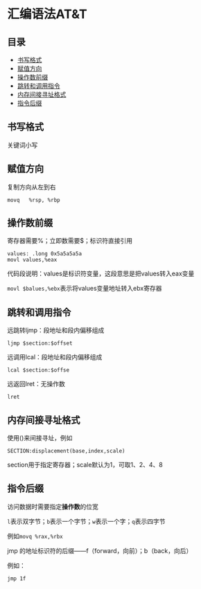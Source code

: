 # 汇编语法AT\&T

## 目录

-   [书写格式](#书写格式)
-   [赋值方向](#赋值方向)
-   [操作数前缀](#操作数前缀)
-   [跳转和调用指令](#跳转和调用指令)
-   [内存间接寻址格式](#内存间接寻址格式)
-   [指令后缀](#指令后缀)

## 书写格式

关键词小写

## 赋值方向

复制方向从左到右

`movq	%rsp, %rbp`

## 操作数前缀

寄存器需要%；立即数需要\$；标识符直接引用

```6502&#x20;assembly
values: .long 0x5a5a5a5a
movl values,%eax
```

代码段说明：values是标识符变量，这段意思是把values转入eax变量

`movl $balues,%ebx`表示将values变量地址转入ebx寄存器

## 跳转和调用指令

远跳转ljmp：段地址和段内偏移组成

`ljmp $section:$offset`

远调用lcal：段地址和段内偏移组成

`lcal $section:$offse`

远返回lret：无操作数

`lret`

## 内存间接寻址格式

使用()来间接寻址，例如

```6502&#x20;assembly
SECTION:displacement(base,index,scale)
```

section用于指定寄存器；scale默认为1，可取1、2、4、8

## 指令后缀

访问数据时需要指定**操作数**的位宽

`l`表示双字节；`b`表示一个字节；`w`表示一个字；`q`表示四字节

例如`movq %rax,%rbx`

jmp 的地址标识符的后缀——f（forward，向前）；b（back，向后）

例如：

`jmp 1f`
